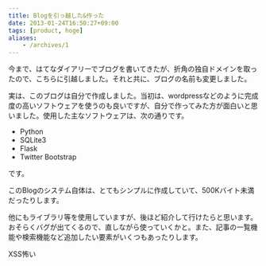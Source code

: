 ```yaml
---
title: Blogを引っ越した&作った
date: 2013-01-24T16:50:27+09:00
tags: [product, hoge]
aliases:
    - /archives/1
---
```


今まで、はてなダイアリーでブログを書いてきたが、折角の独自ドメインを取ったので、こちらに引越しました。それと共に、ブログの名前も変更しました。

実は、このブログは自分で作成しました。当初は、wordpressなどのように完成度の高いソフトウェアを使うのも良いですが、自分で作ってみた方が面白いと思いました。使用した主なソフトウェアは、次の通りです。

* Python
* SQLite3
* Flask
* Twitter Bootstrap

です。

このBlogのシステム自体は、とてもシンプルに作成していて、500Kバイト未満だったりします。

他にもライブラリ等を使用していますが、後ほど紹介して行けたらと思います。おそらくバグが出てくるので、直しながら使っていくかと。また、記事の一覧機能や検索機能など追加したい要素がいくつもあったりします。

XSS怖い